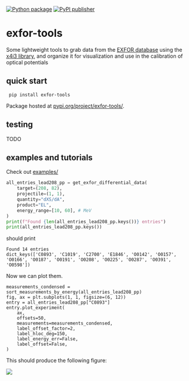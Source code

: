 [![Python package](https://github.com/beykyle/exfor_tools/actions/workflows/python-package.yml/badge.svg)](https://github.com/beykyle/exfor_tools/actions/workflows/python-package.yml)
[![PyPI publisher](https://github.com/beykyle/exfor_tools/actions/workflows/pypi-publish.yml/badge.svg)](https://github.com/beykyle/exfor_tools/actions/workflows/pypi-publish.yml)

# exfor-tools
Some lightweight tools to grab data from the [EXFOR database](https://www-nds.iaea.org/exfor/) using the [x4i3 library](https://github.com/afedynitch/x4i3/), and organize it for visualization and use in the calibration of optical potentials

## quick start
```
 pip install exfor-tools
```

Package hosted at [pypi.org/project/exfor-tools/](https://pypi.org/project/exfor-tools/).

## testing

TODO


## examples and tutorials

Check out [examples/](https://github.com/beykyle/exfor_tools/tree/main/examples)



```python
all_entries_lead208_pp = get_exfor_differential_data(
    target=(208, 82),
    projectile=(1, 1),
    quantity="dXS/dA",
    product="EL",
    energy_range=[10, 60], # MeV
)
print(f"Found {len(all_entries_lead208_pp.keys())} entries")
print(all_entries_lead208_pp.keys())
```

should print
```
Found 14 entries
dict_keys(['C0893', 'C1019', 'C2700', 'E1846', 'O0142', 'O0157', 'O0166', 'O0187', 'O0191', 'O0208', 'O0225', 'O0287', 'O0391', 'O0598'])
```

Now we can plot them. 

```
measurements_condensed = sort_measurements_by_energy(all_entries_lead208_pp)
fig, ax = plt.subplots(1, 1, figsize=(6, 12))
entry = all_entries_lead208_pp["C0893"]
entry.plot_experiment(
    ax,
    offsets=50,
    measurements=measurements_condensed,
    label_offset_factor=2,
    label_hloc_deg=150,
    label_energy_err=False,
    label_offset=False,
)
```


This should produce the following figure: 

![](https://github.com/beykyle/exfor_tools/blob/main/assets/lead_208_pp_dxds.png)



